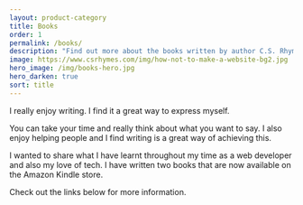 ```yaml
---
layout: product-category
title: Books
order: 1
permalink: /books/
description: "Find out more about the books written by author C.S. Rhymes, including How NOT to make a website and Nigel's Intranet Adventure"
image: https://www.csrhymes.com/img/how-not-to-make-a-website-bg2.jpg
hero_image: /img/books-hero.jpg
hero_darken: true
sort: title
---
```


I really enjoy writing. I find it a great way to express myself.

You can take your time and really think about what you want to say. I also enjoy helping people and I find writing is a great way of achieving this.

I wanted to share what I have learnt throughout my time as a web developer and also my love of tech. I have written two books that are now available on the Amazon Kindle store.

Check out the links below for more information.
